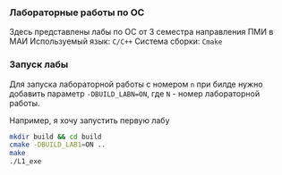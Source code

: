### Лабораторные работы по ОС
Здесь представлены лабы по ОС от 3 семестра направления ПМИ в МАИ
Используемый язык: `C/C++`
Система сборки: `Cmake`
### Запуск лабы
Для запуска лабораторной работы с номером `n` при билде нужно добавить параметр `-DBUILD_LABN=ON`, где `N` - номер лабораторной работы.

Например, я хочу запустить первую лабу
```bash
mkdir build && cd build
cmake -DBUILD_LAB1=ON ..
make
./L1_exe
```
